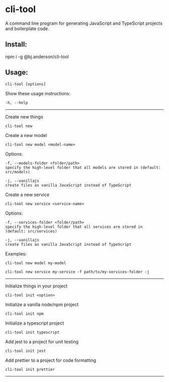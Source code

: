 # cli-tool

A command line program for generating JavaScript and TypeScript projects and boilerplate code.

## Install:

npm i -g @bj.anderson/cli-tool

## Usage:

    cli-tool [options]

Show these usage instructions:

```
-h, --help
```

---

Create new things

```
cli-tool new
```

Create a new model

```
cli-tool new model <model-name>
```

Options:

```
-f, --models-folder <folder/path>
specify the high-level folder that all models are stored in (default: src/models)

-j, --vanillajs
create files as vanilla JavaScript instead of TypeScript
```

Create a new service

```
cli-tool new service <service-name>
```

Options:

```
-f, --services-folder <folder/path>
specify the high-level folder that all services are stored in (default: src/services)

-j, --vanillajs
create files as vanilla JavaScript instead of TypeScript
```

Examples:

```
cli-tool new model my-model

cli-tool new service my-service -f path/to/my-services-folder -j
```

---

Initialize things in your project

```
cli-tool init <option>
```

Initialize a vanilla node/npm project

```
cli-tool init npm
```

Initialize a typescript project

```
cli-tool init typescript
```

Add jest to a project for unit testing

```
cli-tool init jest
```

Add prettier to a project for code formatting

```
cli-tool init prettier
```

---
